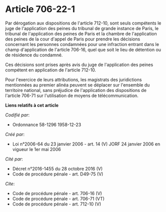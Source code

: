 # Article 706-22-1

Par dérogation aux dispositions de l'article 712-10, sont seuls compétents le juge de l'application des peines du tribunal de
grande instance de Paris, le tribunal de l'application des peines de Paris et la chambre de l'application des peines de la
cour d'appel de Paris pour prendre les décisions concernant les personnes condamnées pour une infraction entrant dans le
champ d'application de l'article 706-16, quel que soit le lieu de détention ou de résidence du condamné. 

Ces décisions sont prises après avis du juge de l'application des peines compétent en application de l'article 712-10. 

Pour l'exercice de leurs attributions, les magistrats des juridictions mentionnées au premier alinéa peuvent se déplacer sur
l'ensemble du territoire national, sans préjudice de l'application des dispositions de l'article 706-71 sur l'utilisation de
moyens de télécommunication.

**Liens relatifs à cet article**

_Codifié par_:

  - Ordonnance 58-1296 1958-12-23

_Créé par_:

  - Loi n°2006-64 du 23 janvier 2006 - art. 14 (V) JORF 24 janvier 2006 en vigueur le 1er mai 2006

_Cité par_:

  - Décret n°2016-1455 du 28 octobre 2016 (V)
  - Code de procédure pénale - art. D49-75 (V)

_Cite_:

  - Code de procédure pénale - art. 706-16 (V)
  - Code de procédure pénale - art. 706-71 (VT)
  - Code de procédure pénale - art. 712-10 (V)
